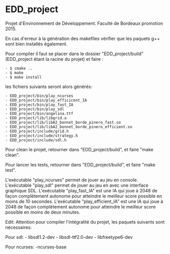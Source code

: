 # EDD_project
Projet d'Environnement de Développement. Faculté de Bordeaux promotion 2015.


En cas d'erreur à la génération des makefiles vérifier que les paquets g++ sont bien installés également.

Pour compiler il faut se placer dans le dossier "EDD_project/build" (EDD_project étant la racine du projet) et faire :

	- $ cmake ..
	- $ make
	- $ make install

les fichiers suivants seront alors générés:
	
	- EDD_project/bin/play_ncurses
	- EDD_project/bin/play_efficicent_IA
	- EDD_project/bin/play_fast_IA
	- EDD_project/bin/play_sdl
	- EDD_project/bin/angelina.ttf
	- EDD_project/lib/libgrid.a
	- EDD_project/lib/libA2_bonnet_borde_pinero_fast.so
	- EDD_project/lib/libA2_bonnet_borde_pinero_efficient.so
	- EDD_project/include/grid.h
	- EDD_project/include/strategy.h
	- EDD_project/include/sdl.h

Pour clean le projet, retourner dans "EDD_project/build", et faire "make clean".

Pour lancer les tests, retourner dans "EDD_project/build", et faire "make test".

L'exécutable "play_ncurses" permet de jouer au jeu en console.
L'exécutable "play_sdl" permet de jouer au jeu en avec une interface graphique SDL.
L'exécutable "play_fast_IA" est une IA qui joue à 2048 de façon complètement autonome pour atteindre le meilleur score possible en moins de 10 secondes.
L'exécutable "play_efficient_IA" est une IA qui joue à 2048 de façon complètement autonome pour atteindre le meilleur score possible en moins de deux minutes.



Edit:
Attention pour compiler l'intégralité du projet, les paquets suivants sont nécessaires:

Pour sdl:
	- libsdl1.2-dev
	- libsdl-ttf2.0-dev
	- libfreetype6-dev

Pour ncurses:
	-ncurses-base



